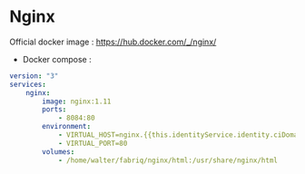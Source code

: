Nginx
============

Official docker image : https://hub.docker.com/_/nginx/


* Docker compose :

```yml
version: "3"
services:
    nginx:
        image: nginx:1.11
        ports:
            - 8084:80
        environment:
            - VIRTUAL_HOST=nginx.{{this.identityService.identity.ciDomain}}
            - VIRTUAL_PORT=80            
        volumes:
            - /home/walter/fabriq/nginx/html:/usr/share/nginx/html 
```